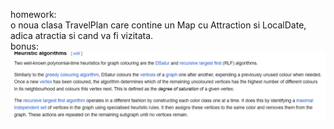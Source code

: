 homework:\
o noua clasa TravelPlan care contine un Map cu Attraction si LocalDate, adica atractia si cand va fi vizitata.\
bonus:\
![img.png](img.png)